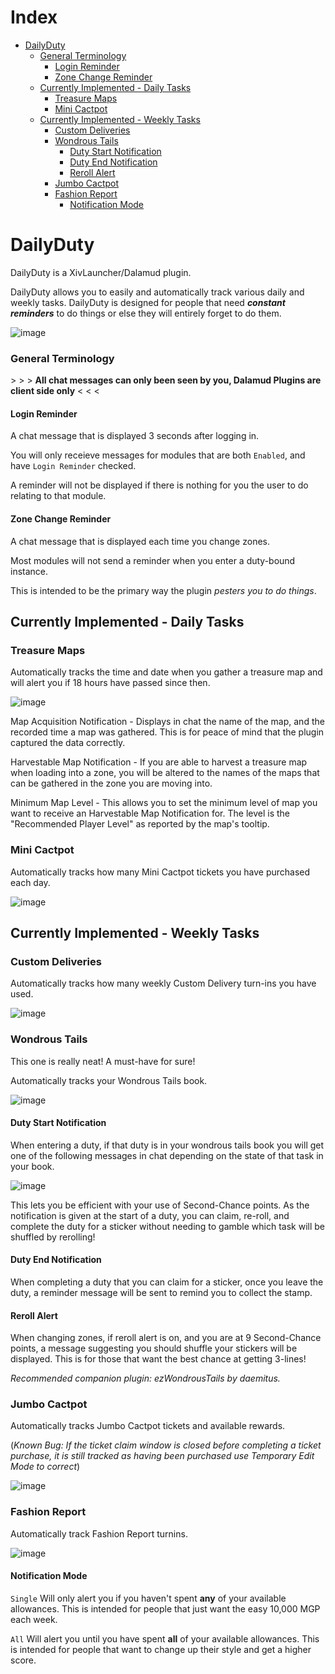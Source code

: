 # Index
- [DailyDuty](#dailyduty)
    + [General Terminology](#general-terminology)
      - [Login Reminder](#login-reminder)
      - [Zone Change Reminder](#zone-change-reminder)
  * [Currently Implemented - Daily Tasks](#currently-implemented---daily-tasks)
    + [Treasure Maps](#treasure-maps)
    + [Mini Cactpot](#mini-cactpot)
  * [Currently Implemented - Weekly Tasks](#currently-implemented---weekly-tasks)
    + [Custom Deliveries](#custom-deliveries)
    + [Wondrous Tails](#wondrous-tails)
      - [Duty Start Notification](#duty-start-notification)
      - [Duty End Notification](#duty-end-notification)
      - [Reroll Alert](#reroll-alert)
    + [Jumbo Cactpot](#jumbo-cactpot)
    + [Fashion Report](#fashion-report)
      - [Notification Mode](#notification-mode)


# DailyDuty
DailyDuty is a XivLauncher/Dalamud plugin.

DailyDuty allows you to easily and automatically track various daily and weekly tasks.
DailyDuty is designed for people that need _**constant reminders**_ to do things or else they will entirely forget to do them.

![image](https://user-images.githubusercontent.com/9083275/151653259-b369c0d7-cb86-474c-8ef3-f5146db6f123.png)

### General Terminology

 \> \> \> **All chat messages can only been seen by you, Dalamud Plugins are client side only** < < < 

#### Login Reminder 
A chat message that is displayed 3 seconds after logging in. 

You will only receieve messages for modules that are both `Enabled`, and have `Login Reminder` checked. 

A reminder will not be displayed if there is nothing for you the user to do relating to that module.

#### Zone Change Reminder
A chat message that is displayed each time you change zones.

Most modules will not send a reminder when you enter a duty-bound instance.

This is intended to be the primary way the plugin *pesters you to do things*.

## Currently Implemented - Daily Tasks

### Treasure Maps
Automatically tracks the time and date when you gather a treasure map and will alert you if 18 hours have passed since then.

![image](https://user-images.githubusercontent.com/9083275/151653466-5a7ead81-09db-4804-ba6d-40c361700aec.png)

Map Acquisition Notification - Displays in chat the name of the map, and the recorded time a map was gathered. This is for peace of mind that the plugin captured the data correctly.

Harvestable Map Notification - If you are able to harvest a treasure map when loading into a zone, you will be altered to the names of the maps that can be gathered in the zone you are moving into.

Minimum Map Level - This allows you to set the minimum level of map you want to receive an Harvestable Map Notification for. The level is the "Recommended Player Level" as reported by the map's tooltip.

### Mini Cactpot
Automatically tracks how many Mini Cactpot tickets you have purchased each day.

![image](https://user-images.githubusercontent.com/9083275/151653526-393c7a48-1329-4e8e-b255-f6d15e7bc4d3.png)

## Currently Implemented - Weekly Tasks

### Custom Deliveries
Automatically tracks how many weekly Custom Delivery turn-ins you have used.

![image](https://user-images.githubusercontent.com/9083275/151653551-6dd348d8-bc26-4c7a-9f9c-7ef7c526adbf.png)

### Wondrous Tails
This one is really neat! A must-have for sure!

Automatically tracks your Wondrous Tails book.

![image](https://user-images.githubusercontent.com/9083275/151653603-16af1007-eefb-48ec-8a32-a24212a388f8.png)

#### Duty Start Notification
When entering a duty, if that duty is in your wondrous tails book you will get one of the following messages in chat depending on the state of that task in your book.

![image](https://user-images.githubusercontent.com/9083275/151653729-f4023f67-a165-43c0-9646-ac2b3d6d2fc3.png)

This lets you be efficient with your use of Second-Chance points. As the notification is given at the start of a duty, you can claim, re-roll, and complete the duty for a sticker without needing to gamble which task will be shuffled by rerolling!

#### Duty End Notification
When completing a duty that you can claim for a sticker, once you leave the duty, a reminder message will be sent to remind you to collect the stamp.

#### Reroll Alert
When changing zones, if reroll alert is on, and you are at 9 Second-Chance points, a message suggesting you should shuffle your stickers will be displayed. This is for those that want the best chance at getting 3-lines!

_Recommended companion plugin: ezWondrousTails by daemitus._

### Jumbo Cactpot
Automatically tracks Jumbo Cactpot tickets and available rewards.

(_Known Bug: If the ticket claim window is closed before completing a ticket purchase, it is still tracked as having been purchased use Temporary Edit Mode to correct_)

![image](https://user-images.githubusercontent.com/9083275/151743514-8e4fc1c1-5d55-46a6-84c8-c34f51258f1a.png)

### Fashion Report
Automatically track Fashion Report turnins.

![image](https://user-images.githubusercontent.com/9083275/151743564-e950844f-1b83-454a-89df-876bc32222c7.png)

#### Notification Mode
`Single` Will only alert you if you haven't spent **any** of your available allowances. This is intended for people that just want the easy 10,000 MGP each week.

`All` Will alert you until you have spent **all** of your available allowances. This is intended for people that want to change up their style and get a higher score.
